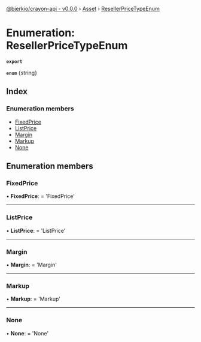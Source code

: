 [@bjerkio/crayon-api - v0.0.0](../README.md) › [Asset](../modules/asset.md) › [ResellerPriceTypeEnum](asset.resellerpricetypeenum.md)

# Enumeration: ResellerPriceTypeEnum

**`export`** 

**`enum`** {string}

## Index

### Enumeration members

* [FixedPrice](asset.resellerpricetypeenum.md#fixedprice)
* [ListPrice](asset.resellerpricetypeenum.md#listprice)
* [Margin](asset.resellerpricetypeenum.md#margin)
* [Markup](asset.resellerpricetypeenum.md#markup)
* [None](asset.resellerpricetypeenum.md#none)

## Enumeration members

###  FixedPrice

• **FixedPrice**: =  <any> 'FixedPrice'

___

###  ListPrice

• **ListPrice**: =  <any> 'ListPrice'

___

###  Margin

• **Margin**: =  <any> 'Margin'

___

###  Markup

• **Markup**: =  <any> 'Markup'

___

###  None

• **None**: =  <any> 'None'
